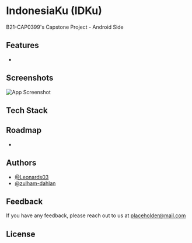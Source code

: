 # IndonesiaKu (IDKu)
B21-CAP0399's Capstone Project - Android Side

## Features
- 

## Screenshots

![App Screenshot](https://via.placeholder.com/468x300?text=App+Screenshot+Here)


## Tech Stack



## Roadmap

- 



## Authors

- [@Leonards03](https://github.com/Leonards03)
- [@zulham-dahlan](https://github.com/zulham-dahlan)


## Feedback

If you have any feedback, please reach out to us at placeholder@mail.com



## License
